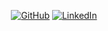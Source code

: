 <p align="center">
	<a href="https://github.com/julhanlon"><img src="https://img.shields.io/github/followers/julhanlon.svg?label=GitHub&style=social" alt="GitHub"></a>
	<a href="https://www.linkedin.com/in/julia-hanlon-3193a336/"><img src="https://img.shields.io/badge/LinkedIn--_.svg?style=social&logo=linkedin" alt="LinkedIn"></a>
</p>